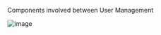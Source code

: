 Components involved between User Management

![image](https://user-images.githubusercontent.com/70272965/135711996-d2581ad3-df97-48cc-9e61-007cbbc06907.png)


